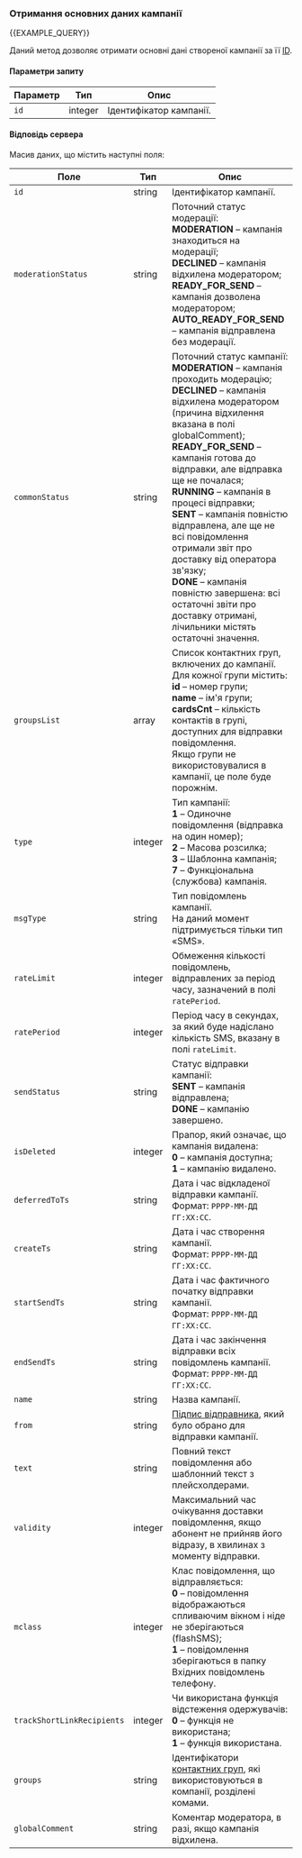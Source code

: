 ### Отримання основних даних кампанії
{{EXAMPLE_QUERY}}

Даний метод дозволяє отримати основні дані створеної кампанії за її [ID](other#glossary-id).

#### Параметри запиту

 Параметр     | Тип     | Опис
--------------|---------|-----------
`id`          | integer | Ідентифікатор кампанії.

#### Відповідь сервера

Масив даних, що містить наступні поля:

Поле           | Тип     | Опис
---------------|---------|-----------
`id`           | string  | Ідентифікатор кампанії.
`moderationStatus`         | string  | Поточний статус модерації:<br>**MODERATION** – кампанія знаходиться на модерації;<br>**DECLINED** – кампанія відхилена модератором;<br>**READY_FOR_SEND** – кампанія дозволена модератором;<br>**AUTO_READY_FOR_SEND** – кампанія відправлена без модерації.
`commonStatus` | string  | Поточний статус кампанії:<br>**MODERATION** – кампанія проходить модерацію;<br>**DECLINED** – кампанія відхилена модератором (причина відхилення вказана в полі globalComment);<br>**READY_FOR_SEND** – кампанія готова до відправки, але відправка ще не почалася;<br>**RUNNING** – кампанія в процесі відправки;<br>**SENT** – кампанія повністю відправлена, але ще не всі повідомлення отримали звіт про доставку від оператора зв'язку;<br>**DONE** – кампанія повністю завершена: всі остаточні звіти про доставку отримані, лічильники містять остаточні значення.
`groupsList`   | array  | Список контактних груп, включених до кампанії. <br> Для кожної групи містить:<br>**id** – номер групи;<br>**name** – ім'я групи;<br>**cardsCnt** – кількість контактів в групі, доступних для відправки повідомлення.<br>Якщо групи не використовувалися в кампанії, це поле буде порожнім. 
`type`         | integer | Тип кампанії:<br>**1** – Одиночне повідомлення (відправка на один номер);<br>**2** – Масова розсилка;<br>**3** – Шаблонна кампанія;<br>**7** – Функціональна (службова) кампанія.
`msgType`      | string | Тип повідомлень кампанії. <br> На даний момент підтримується тільки тип «SMS».
`rateLimit`    | integer | Обмеження кількості повідомлень, відправлених за період часу, зазначений в полі `ratePeriod`. 
`ratePeriod`   | integer | Період часу в секундах, за який буде надіслано кількість SMS, вказану в полі `rateLimit`.
`sendStatus`   | string | Статус відправки кампанії:<br>**SENT** – кампанія відправлена;<br>**DONE** – кампанію завершено.
`isDeleted`    | integer | Прапор, який означає, що кампанія видалена:<br>**0** – кампанія доступна;<br>**1** – кампанію видалено.
`deferredToTs` | string  | Дата і час відкладеної відправки кампанії.<br>Формат: `РРРР-ММ-ДД ГГ:ХХ:СС`.
`createTs`     | string  | Дата і час створення кампанії.<br>Формат: `РРРР-ММ-ДД ГГ:ХХ:СС`.
`startSendTs`  | string  | Дата і час фактичного початку відправки кампанії.<br>Формат: `РРРР-ММ-ДД ГГ:ХХ:СС`.
`endSendTs`    | string  | Дата і час закінчення відправки всіх повідомлень кампанії.<br>Формат: `РРРР-ММ-ДД ГГ:ХХ:СС`.
`name`         | string  | Назва кампанії.
`from`         | string  | [Підпис відправника](other#glossary-sender-id), який було обрано для відправки кампанії.
`text`         | string  | Повний текст повідомлення або шаблонний текст з плейсхолдерами.
`validity`     | integer | Максимальний час очікування доставки повідомлення, якщо абонент не прийняв його відразу, в хвилинах з моменту відправки.
`mclass`       | integer  | Клас повідомлення, що відправляється:<br>**0** – повідомлення відображаються спливаючим вікном і ніде не зберігаються (flashSMS);<br>**1** – повідомлення зберігаються в папку Вхідних повідомлень телефону.
`trackShortLinkRecipients` | integer | Чи використана функція відстеження одержувачів:<br>**0** – функція не використана;<br>**1** – функція використана.
`groups`         | string  | Ідентифікатори [контактних груп](../contact-book/contact-groups), які використовуються в компанії, розділені комами.  
`globalComment`  | string  | Коментар модератора, в разі, якщо кампанія відхилена.




